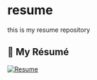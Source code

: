 # resume
this is my resume repository
## 📄 My Résumé
[![Resume](https://img.shields.io/badge/View-Resume-blue?style=for-the-badge&logo=readthedocs&logoColor=white)](https://github.com/cyber-samr/resume/blob/main/Ryan_Samuels_Cybersecurity_Resume.pdf)
